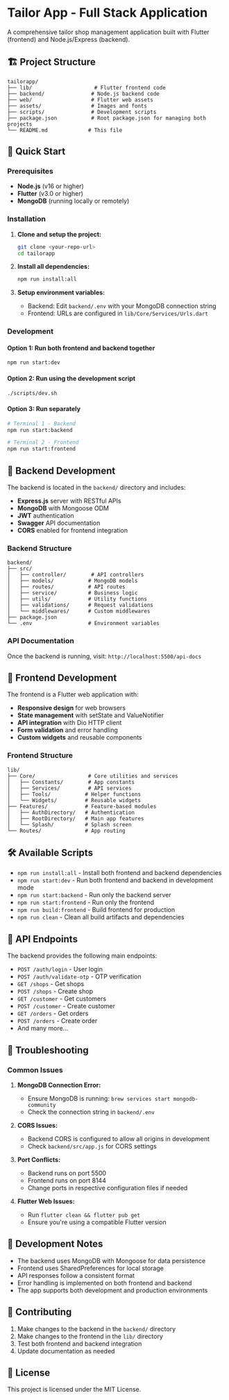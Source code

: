 # Tailor App - Full Stack Application

A comprehensive tailor shop management application built with Flutter (frontend) and Node.js/Express (backend).

## 🏗️ Project Structure

```
tailorapp/
├── lib/                    # Flutter frontend code
├── backend/               # Node.js backend code
├── web/                   # Flutter web assets
├── assets/                # Images and fonts
├── scripts/               # Development scripts
├── package.json           # Root package.json for managing both projects
└── README.md             # This file
```

## 🚀 Quick Start

### Prerequisites

- **Node.js** (v16 or higher)
- **Flutter** (v3.0 or higher)
- **MongoDB** (running locally or remotely)

### Installation

1. **Clone and setup the project:**
   ```bash
   git clone <your-repo-url>
   cd tailorapp
   ```

2. **Install all dependencies:**
   ```bash
   npm run install:all
   ```

3. **Setup environment variables:**
   - Backend: Edit `backend/.env` with your MongoDB connection string
   - Frontend: URLs are configured in `lib/Core/Services/Urls.dart`

### Development

#### Option 1: Run both frontend and backend together
```bash
npm run start:dev
```

#### Option 2: Run using the development script
```bash
./scripts/dev.sh
```

#### Option 3: Run separately
```bash
# Terminal 1 - Backend
npm run start:backend

# Terminal 2 - Frontend  
npm run start:frontend
```

## 🔧 Backend Development

The backend is located in the `backend/` directory and includes:

- **Express.js** server with RESTful APIs
- **MongoDB** with Mongoose ODM
- **JWT** authentication
- **Swagger** API documentation
- **CORS** enabled for frontend integration

### Backend Structure
```
backend/
├── src/
│   ├── controller/        # API controllers
│   ├── models/           # MongoDB models
│   ├── routes/           # API routes
│   ├── service/          # Business logic
│   ├── utils/            # Utility functions
│   ├── validations/      # Request validations
│   └── middlewares/      # Custom middlewares
├── package.json
└── .env                  # Environment variables
```

### API Documentation
Once the backend is running, visit: `http://localhost:5500/api-docs`

## 🎨 Frontend Development

The frontend is a Flutter web application with:

- **Responsive design** for web browsers
- **State management** with setState and ValueNotifier
- **API integration** with Dio HTTP client
- **Form validation** and error handling
- **Custom widgets** and reusable components

### Frontend Structure
```
lib/
├── Core/                 # Core utilities and services
│   ├── Constants/        # App constants
│   ├── Services/         # API services
│   ├── Tools/           # Helper functions
│   └── Widgets/         # Reusable widgets
├── Features/            # Feature-based modules
│   ├── AuthDirectory/   # Authentication
│   ├── RootDirectory/   # Main app features
│   └── Splash/          # Splash screen
└── Routes/              # App routing
```

## 🛠️ Available Scripts

- `npm run install:all` - Install both frontend and backend dependencies
- `npm run start:dev` - Run both frontend and backend in development mode
- `npm run start:backend` - Run only the backend server
- `npm run start:frontend` - Run only the frontend
- `npm run build:frontend` - Build frontend for production
- `npm run clean` - Clean all build artifacts and dependencies

## 🔗 API Endpoints

The backend provides the following main endpoints:

- `POST /auth/login` - User login
- `POST /auth/validate-otp` - OTP verification
- `GET /shops` - Get shops
- `POST /shops` - Create shop
- `GET /customer` - Get customers
- `POST /customer` - Create customer
- `GET /orders` - Get orders
- `POST /orders` - Create order
- And many more...

## 🐛 Troubleshooting

### Common Issues

1. **MongoDB Connection Error:**
   - Ensure MongoDB is running: `brew services start mongodb-community`
   - Check the connection string in `backend/.env`

2. **CORS Issues:**
   - Backend CORS is configured to allow all origins in development
   - Check `backend/src/app.js` for CORS settings

3. **Port Conflicts:**
   - Backend runs on port 5500
   - Frontend runs on port 8144
   - Change ports in respective configuration files if needed

4. **Flutter Web Issues:**
   - Run `flutter clean && flutter pub get`
   - Ensure you're using a compatible Flutter version

## 📝 Development Notes

- The backend uses MongoDB with Mongoose for data persistence
- Frontend uses SharedPreferences for local storage
- API responses follow a consistent format
- Error handling is implemented on both frontend and backend
- The app supports both development and production environments

## 🤝 Contributing

1. Make changes to the backend in the `backend/` directory
2. Make changes to the frontend in the `lib/` directory
3. Test both frontend and backend integration
4. Update documentation as needed

## 📄 License

This project is licensed under the MIT License.